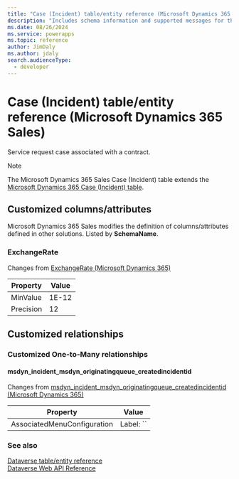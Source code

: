 ```yaml
---
title: "Case (Incident) table/entity reference (Microsoft Dynamics 365 Sales)"
description: "Includes schema information and supported messages for the Case (Incident) table/entity with Microsoft Dynamics 365 Sales."
ms.date: 08/26/2024
ms.service: powerapps
ms.topic: reference
author: JimDaly
ms.author: jdaly
search.audienceType: 
  - developer
---
```


# Case (Incident) table/entity reference (Microsoft Dynamics 365 Sales)

Service request case associated with a contract.

> [!NOTE]
> The Microsoft Dynamics 365 Sales Case (Incident) table extends the [Microsoft Dynamics 365 Case (Incident) table](/dynamics365/developer/entities/incident).



## Customized columns/attributes

Microsoft Dynamics 365 Sales modifies the definition of columns/attributes defined in other solutions. Listed by **SchemaName**.

### <a name="BKMK_ExchangeRate"></a> ExchangeRate

Changes from [ExchangeRate (Microsoft Dynamics 365)](/dynamics365/developer/entities/incident#BKMK_ExchangeRate)

|Property|Value|
|---|---|
|MinValue|1E-12|
|Precision|12|


## Customized relationships

### Customized One-to-Many relationships

#### <a name="BKMK_msdyn_incident_msdyn_originatingqueue_createdincidentid"></a> msdyn_incident_msdyn_originatingqueue_createdincidentid

Changes from [msdyn_incident_msdyn_originatingqueue_createdincidentid (Microsoft Dynamics 365)](/dynamics365/developer/entities/incident#BKMK_msdyn_incident_msdyn_originatingqueue_createdincidentid)

|Property|Value|
|---|---|
|AssociatedMenuConfiguration|Label: ``|


### See also

[Dataverse table/entity reference](../about-entity-reference.md)  
[Dataverse Web API Reference](/power-apps/developer/data-platform/webapi/reference/about)   

